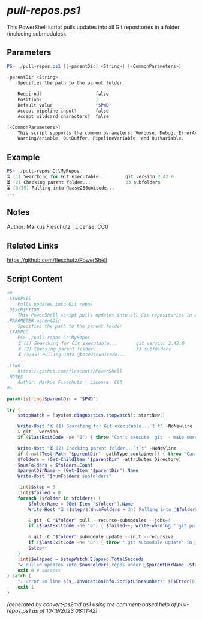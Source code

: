 *pull-repos.ps1*
================

This PowerShell script pulls updates into all Git repositories in a folder (including submodules).

Parameters
----------
```powershell
PS> ./pull-repos.ps1 [[-parentDir] <String>] [<CommonParameters>]

-parentDir <String>
    Specifies the path to the parent folder
    
    Required?                    false
    Position?                    1
    Default value                "$PWD"
    Accept pipeline input?       false
    Accept wildcard characters?  false

[<CommonParameters>]
    This script supports the common parameters: Verbose, Debug, ErrorAction, ErrorVariable, WarningAction, 
    WarningVariable, OutBuffer, PipelineVariable, and OutVariable.
```

Example
-------
```powershell
PS> ./pull-repos C:\MyRepos
⏳ (1) Searching for Git executable...       git version 2.42.0
⏳ (2) Checking parent folder...             33 subfolders
⏳ (3/35) Pulling into 📂base256unicode...
...

```

Notes
-----
Author: Markus Fleschutz | License: CC0

Related Links
-------------
https://github.com/fleschutz/PowerShell

Script Content
--------------
```powershell
<#
.SYNOPSIS
	Pulls updates into Git repos
.DESCRIPTION
	This PowerShell script pulls updates into all Git repositories in a folder (including submodules).
.PARAMETER parentDir
	Specifies the path to the parent folder
.EXAMPLE
	PS> ./pull-repos C:\MyRepos
	⏳ (1) Searching for Git executable...       git version 2.42.0
	⏳ (2) Checking parent folder...             33 subfolders
	⏳ (3/35) Pulling into 📂base256unicode...
	...
.LINK
	https://github.com/fleschutz/PowerShell
.NOTES
	Author: Markus Fleschutz | License: CC0
#>

param([string]$parentDir = "$PWD")

try {
	$stopWatch = [system.diagnostics.stopwatch]::startNew()

	Write-Host "⏳ (1) Searching for Git executable...`t`t" -NoNewline
	& git --version
	if ($lastExitCode -ne "0") { throw "Can't execute 'git' - make sure Git is installed and available" }

	Write-Host "⏳ (2) Checking parent folder...`t`t" -NoNewline
	if (-not(Test-Path "$parentDir" -pathType container)) { throw "Can't access folder: $parentDir" }
	$folders = (Get-ChildItem "$parentDir" -attributes Directory)
	$numFolders = $folders.Count
	$parentDirName = (Get-Item "$parentDir").Name
	Write-Host "$numFolders subfolders"

	[int]$step = 3
	[int]$failed = 0
	foreach ($folder in $folders) {
		$folderName = (Get-Item "$folder").Name
		Write-Host "⏳ ($step/$($numFolders + 2)) Pulling into 📂$folderName...`t`t" -NoNewline

		& git -C "$folder" pull --recurse-submodules --jobs=4
		if ($lastExitCode -ne "0") { $failed++; write-warning "'git pull' in 📂$folderName failed" }

		& git -C "$folder" submodule update --init --recursive
		if ($lastExitCode -ne "0") { throw "'git submodule update' in 📂$folder failed with exit code $lastExitCode" }
		$step++
	}
	[int]$elapsed = $stopWatch.Elapsed.TotalSeconds
	"✔️ Pulled updates into $numFolders repos under 📂$parentDirName ($failed failed, took $elapsed sec)"
	exit 0 # success
} catch {
	"⚠️ Error in line $($_.InvocationInfo.ScriptLineNumber): $($Error[0])"
	exit 1
}
```

*(generated by convert-ps2md.ps1 using the comment-based help of pull-repos.ps1 as of 10/19/2023 08:11:42)*
